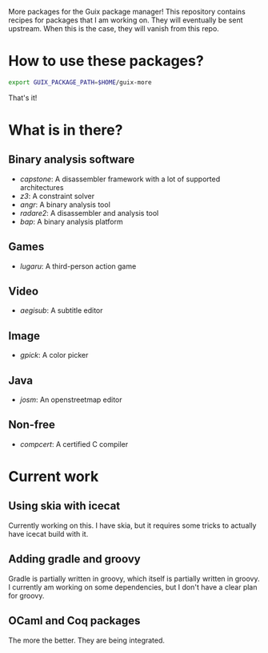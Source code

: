 More packages for the Guix package manager! This repository contains
recipes for packages that I am working on. They will eventually be sent
upstream. When this is the case, they will vanish from this repo.

How to use these packages?
==========================

```sh
export GUIX_PACKAGE_PATH=$HOME/guix-more
```

That's it!

What is in there?
=================

Binary analysis software
------------------------

* _capstone_: A disassembler framework with a lot of supported architectures
* _z3_: A constraint solver
* _angr_: A binary analysis tool
* _radare2_: A disassembler and analysis tool
* _bap_: A binary analysis platform

Games
-----

* _lugaru_: A third-person action game

Video
-----

* _aegisub_: A subtitle editor

Image
-----

* _gpick_: A color picker

Java
----

* _josm_: An openstreetmap editor

Non-free
--------

* _compcert_: A certified C compiler

Current work
============

Using skia with icecat
----------------------

Currently working on this. I have skia, but it requires some tricks to actually
have icecat build with it.

Adding gradle and groovy
------------------------

Gradle is partially written in groovy, which itself is partially written in
groovy. I currently am working on some dependencies, but I don't have a clear
plan for groovy.

OCaml and Coq packages
----------------------

The more the better. They are being integrated.
